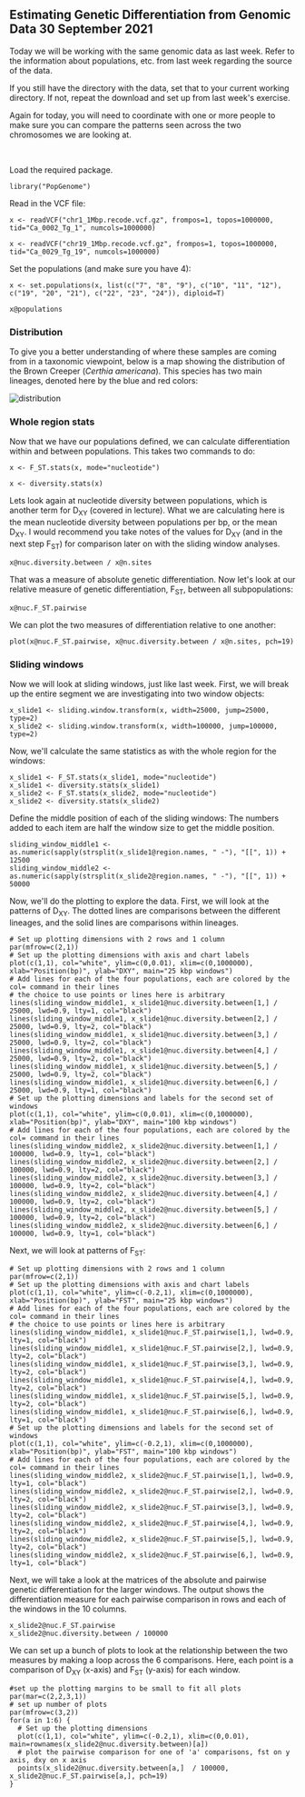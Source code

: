 ## Estimating Genetic Differentiation from Genomic Data 30 September 2021

Today we will be working with the same genomic data as last week. Refer to the information about populations, etc. from last
week regarding the source of the data.

If you still have the directory with the data, set that to your current working directory. If not, repeat the download and 
set up from last week's exercise.

Again for today, you will need to coordinate with one or more people to make sure you can compare the patterns seen across
the two chromosomes we are looking at.

&nbsp;

Load the required package.
    
    library("PopGenome")

Read in the VCF file:

    x <- readVCF("chr1_1Mbp.recode.vcf.gz", frompos=1, topos=1000000, tid="Ca_0002_Tg_1", numcols=1000000)
    
    x <- readVCF("chr19_1Mbp.recode.vcf.gz", frompos=1, topos=1000000, tid="Ca_0029_Tg_19", numcols=1000000)

Set the populations (and make sure you have 4):

    x <- set.populations(x, list(c("7", "8", "9"), c("10", "11", "12"), c("19", "20", "21"), c("22", "23", "24")), diploid=T)
    
    x@populations
    
### Distribution

To give you a better understanding of where these samples are coming from in a taxonomic viewpoint, below is a map
showing the distribution of the Brown Creeper (_Certhia americana_). This species has two main lineages, denoted here by the
blue and red colors:

![distribution](https://github.com/jdmanthey/MolEcol2019/blob/master/05_genetic_differentiation/distribution.png)

### Whole region stats

Now that we have our populations defined, we can calculate differentiation within and between populations. This takes 
two commands to do:

    x <- F_ST.stats(x, mode="nucleotide")
    
    x <- diversity.stats(x)

Lets look again at nucleotide diversity between populations, which is another term for D<sub>XY</sub> (covered in lecture).
What we are calculating here is the mean nucleotide diversity between populations per bp, or the mean D<sub>XY</sub>. I would 
recommend you take notes of the values for D<sub>XY</sub> (and in the next step F<sub>ST</sub>) for comparison later on
with the sliding window analyses.

    x@nuc.diversity.between / x@n.sites

That was a measure of absolute genetic differentiation. Now let's look at our relative measure of genetic differentiation, 
F<sub>ST</sub>, between all subpopulations:

    x@nuc.F_ST.pairwise

We can plot the two measures of differentiation relative to one another:

    plot(x@nuc.F_ST.pairwise, x@nuc.diversity.between / x@n.sites, pch=19)

### Sliding windows

Now we will look at sliding windows, just like last week. First, we will  break up the entire segment we are 
investigating into two window objects:

    x_slide1 <- sliding.window.transform(x, width=25000, jump=25000, type=2)
    x_slide2 <- sliding.window.transform(x, width=100000, jump=100000, type=2)

Now, we'll calculate the same statistics as with the whole region for the windows:

    x_slide1 <- F_ST.stats(x_slide1, mode="nucleotide")
    x_slide1 <- diversity.stats(x_slide1)
    x_slide2 <- F_ST.stats(x_slide2, mode="nucleotide")
    x_slide2 <- diversity.stats(x_slide2)

Define the middle position of each of the sliding windows:
The numbers added to each item are half the window size to get the middle position.

    sliding_window_middle1 <- as.numeric(sapply(strsplit(x_slide1@region.names, " -"), "[[", 1)) + 12500
    sliding_window_middle2 <- as.numeric(sapply(strsplit(x_slide2@region.names, " -"), "[[", 1)) + 50000

Now, we'll do the plotting to explore the data. First, we will look at the patterns of D<sub>XY</sub>. The dotted lines are 
comparisons between the different lineages, and the solid lines are comparisons within lineages.

    # Set up plotting dimensions with 2 rows and 1 column
    par(mfrow=c(2,1))
    # Set up the plotting dimensions with axis and chart labels
    plot(c(1,1), col="white", ylim=c(0,0.01), xlim=c(0,1000000), xlab="Position(bp)", ylab="DXY", main="25 kbp windows")
    # Add lines for each of the four populations, each are colored by the col= command in their lines
    # the choice to use points or lines here is arbitrary
    lines(sliding_window_middle1, x_slide1@nuc.diversity.between[1,] / 25000, lwd=0.9, lty=1, col="black")
    lines(sliding_window_middle1, x_slide1@nuc.diversity.between[2,] / 25000, lwd=0.9, lty=2, col="black")
    lines(sliding_window_middle1, x_slide1@nuc.diversity.between[3,] / 25000, lwd=0.9, lty=2, col="black")
    lines(sliding_window_middle1, x_slide1@nuc.diversity.between[4,] / 25000, lwd=0.9, lty=2, col="black")
    lines(sliding_window_middle1, x_slide1@nuc.diversity.between[5,] / 25000, lwd=0.9, lty=2, col="black")
    lines(sliding_window_middle1, x_slide1@nuc.diversity.between[6,] / 25000, lwd=0.9, lty=1, col="black")
    # Set up the plotting dimensions and labels for the second set of windows
    plot(c(1,1), col="white", ylim=c(0,0.01), xlim=c(0,1000000), xlab="Position(bp)", ylab="DXY", main="100 kbp windows")
    # Add lines for each of the four populations, each are colored by the col= command in their lines
    lines(sliding_window_middle2, x_slide2@nuc.diversity.between[1,] / 100000, lwd=0.9, lty=1, col="black")
    lines(sliding_window_middle2, x_slide2@nuc.diversity.between[2,] / 100000, lwd=0.9, lty=2, col="black")
    lines(sliding_window_middle2, x_slide2@nuc.diversity.between[3,] / 100000, lwd=0.9, lty=2, col="black")
    lines(sliding_window_middle2, x_slide2@nuc.diversity.between[4,] / 100000, lwd=0.9, lty=2, col="black")
    lines(sliding_window_middle2, x_slide2@nuc.diversity.between[5,] / 100000, lwd=0.9, lty=2, col="black")
    lines(sliding_window_middle2, x_slide2@nuc.diversity.between[6,] / 100000, lwd=0.9, lty=1, col="black")

Next, we will look at patterns of F<sub>ST</sub>:

    # Set up plotting dimensions with 2 rows and 1 column
    par(mfrow=c(2,1))
    # Set up the plotting dimensions with axis and chart labels
    plot(c(1,1), col="white", ylim=c(-0.2,1), xlim=c(0,1000000), xlab="Position(bp)", ylab="FST", main="25 kbp windows")
    # Add lines for each of the four populations, each are colored by the col= command in their lines
    # the choice to use points or lines here is arbitrary
    lines(sliding_window_middle1, x_slide1@nuc.F_ST.pairwise[1,], lwd=0.9, lty=1, col="black")
    lines(sliding_window_middle1, x_slide1@nuc.F_ST.pairwise[2,], lwd=0.9, lty=2, col="black")
    lines(sliding_window_middle1, x_slide1@nuc.F_ST.pairwise[3,], lwd=0.9, lty=2, col="black")
    lines(sliding_window_middle1, x_slide1@nuc.F_ST.pairwise[4,], lwd=0.9, lty=2, col="black")
    lines(sliding_window_middle1, x_slide1@nuc.F_ST.pairwise[5,], lwd=0.9, lty=2, col="black")
    lines(sliding_window_middle1, x_slide1@nuc.F_ST.pairwise[6,], lwd=0.9, lty=1, col="black")
    # Set up the plotting dimensions and labels for the second set of windows
    plot(c(1,1), col="white", ylim=c(-0.2,1), xlim=c(0,1000000), xlab="Position(bp)", ylab="FST", main="100 kbp windows")
    # Add lines for each of the four populations, each are colored by the col= command in their lines
    lines(sliding_window_middle2, x_slide2@nuc.F_ST.pairwise[1,], lwd=0.9, lty=1, col="black")
    lines(sliding_window_middle2, x_slide2@nuc.F_ST.pairwise[2,], lwd=0.9, lty=2, col="black")
    lines(sliding_window_middle2, x_slide2@nuc.F_ST.pairwise[3,], lwd=0.9, lty=2, col="black")
    lines(sliding_window_middle2, x_slide2@nuc.F_ST.pairwise[4,], lwd=0.9, lty=2, col="black")
    lines(sliding_window_middle2, x_slide2@nuc.F_ST.pairwise[5,], lwd=0.9, lty=2, col="black")
    lines(sliding_window_middle2, x_slide2@nuc.F_ST.pairwise[6,], lwd=0.9, lty=1, col="black")
    
Next, we will take a look at the matrices of the absolute and pairwise genetic differentiation for the larger windows. The 
output shows the differentiation measure for each pairwise comparison in rows and each of the windows in the 10 columns.
   
    x_slide2@nuc.F_ST.pairwise
    x_slide2@nuc.diversity.between / 100000

We can set up a bunch of plots to look at the relationship between the two measures by making a loop across the 6 comparisons.
Here, each point is a comparison of D<sub>XY</sub> (x-axis) and F<sub>ST</sub> (y-axis) for each window.
    
    #set up the plotting margins to be small to fit all plots
    par(mar=c(2,2,3,1))
    # set up number of plots
    par(mfrow=c(3,2))
    for(a in 1:6) {
      # Set up the plotting dimensions 
      plot(c(1,1), col="white", ylim=c(-0.2,1), xlim=c(0,0.01), main=rownames(x_slide2@nuc.diversity.between)[a])
      # plot the pairwise comparison for one of 'a' comparisons, fst on y axis, dxy on x axis
      points(x_slide2@nuc.diversity.between[a,]  / 100000, x_slide2@nuc.F_ST.pairwise[a,], pch=19)
    }

